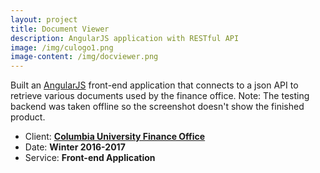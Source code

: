 ```yaml
---
layout: project
title: Document Viewer
description: AngularJS application with RESTful API
image: /img/culogo1.png
image-content: /img/docviewer.png
---
```



<p>Built an <a href="https://angularjs.org/" target="_blank">AngularJS</a> front-end application that connects to a json API to retrieve various documents used by the finance office. Note: The testing backend was taken offline so the screenshot doesn't show the finished product.</p>
<ul class="list-inline item-details">
    <li>Client:
        <strong><a href="http://ed.psu.edu/">Columbia University Finance Office</a>
        </strong>
    </li>
    <li>Date:
        <strong>Winter 2016-2017
        </strong>
    </li>
    <li>Service:
        <strong>Front-end Application
        </strong>
    </li>
</ul>
